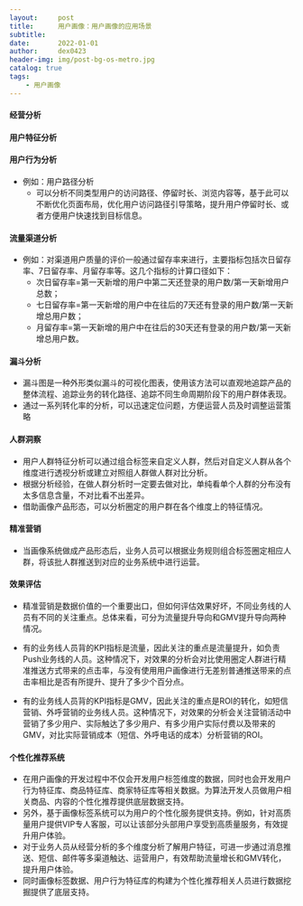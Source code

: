 ```yaml
---
layout:     post
title:      用户画像：用户画像的应用场景
subtitle:   
date:       2022-01-01
author:     dex0423
header-img: img/post-bg-os-metro.jpg
catalog: true
tags:
    - 用户画像
---
```





#### 经营分析



#### 用户特征分析


#### 用户行为分析

- 例如：用户路径分析
  - 可以分析不同类型用户的访问路径、停留时长、浏览内容等，基于此可以不断优化页面布局，优化用户访问路径引导策略，提升用户停留时长、或者方便用户快速找到目标信息。

#### 流量渠道分析

- 例如：对渠道用户质量的评价一般通过留存率来进行，主要指标包括次日留存率、7日留存率、月留存率等。这几个指标的计算口径如下：
  - 次日留存率=第一天新增的用户中第二天还登录的用户数/第一天新增用户总数；
  - 七日留存率=第一天新增的用户中在往后的7天还有登录的用户数/第一天新增总用户数；
  - 月留存率=第一天新增的用户中在往后的30天还有登录的用户数/第一天新增总用户数。

#### 漏斗分析

- 漏斗图是一种外形类似漏斗的可视化图表，使用该方法可以直观地追踪产品的整体流程、追踪业务的转化路径、追踪不同生命周期阶段下的用户群体表现。
- 通过一系列转化率的分析，可以迅速定位问题，方便运营人员及时调整运营策略

#### 人群洞察

- 用户人群特征分析可以通过组合标签来自定义人群，然后对自定义人群从各个维度进行透视分析或建立对照组人群做人群对比分析。
- 根据分析经验，在做人群分析时一定要去做对比，单纯看单个人群的分布没有太多信息含量，不对比看不出差异。
- 借助画像产品形态，可以分析圈定的用户群在各个维度上的特征情况。

#### 精准营销

- 当画像系统做成产品形态后，业务人员可以根据业务规则组合标签圈定相应人群，将该批人群推送到对应的业务系统中进行运营。

#### 效果评估

- 精准营销是数据价值的一个重要出口，但如何评估效果好坏，不同业务线的人员有不同的关注重点。总体来看，可分为流量提升导向和GMV提升导向两种情况。

- 有的业务线人员背的KPI指标是流量，因此关注的重点是流量提升，如负责Push业务线的人员。这种情况下，对效果的分析会对比使用圈定人群进行精准推送方式带来的点击率，与没有使用用户画像进行无差别普通推送带来的点击率相比是否有所提升、提升了多少个百分点。

- 有的业务线人员背的KPI指标是GMV，因此关注的重点是ROI的转化，如短信营销、外呼营销的业务线人员。这种情况下，对效果的分析会关注营销活动中营销了多少用户、实际触达了多少用户、有多少用户实际付费以及带来的GMV，对比实际营销成本（短信、外呼电话的成本）分析营销的ROI。

#### 个性化推荐系统

- 在用户画像的开发过程中不仅会开发用户标签维度的数据，同时也会开发用户行为特征库、商品特征库、商家特征库等相关数据。为算法开发人员做用户相关商品、内容的个性化推荐提供底层数据支持。
- 另外，基于画像标签系统可以为用户的个性化服务提供支持。例如，针对高质量用户提供VIP专人客服，可以让该部分头部用户享受到高质量服务，有效提升用户体验。
- 对于业务人员从经营分析的多个维度分析了解用户特征，可进一步通过消息推送、短信、邮件等多渠道触达、运营用户，有效帮助流量增长和GMV转化，提升用户体验。
- 同时画像标签数据、用户行为特征库的构建为个性化推荐相关人员进行数据挖掘提供了底层支持。

